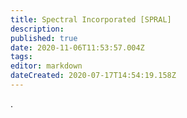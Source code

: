 ```yaml
---
title: Spectral Incorporated [SPRAL]
description: 
published: true
date: 2020-11-06T11:53:57.004Z
tags: 
editor: markdown
dateCreated: 2020-07-17T14:54:19.158Z
---
```


.
